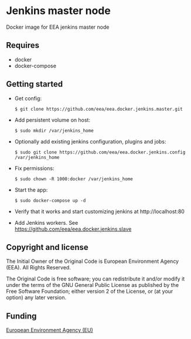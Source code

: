 # Jenkins master node

Docker image for EEA jenkins master node


## Requires

* docker
* docker-compose


## Getting started

* Get config:

  ```
  $ git clone https://github.com/eea/eea.docker.jenkins.master.git
  ```

* Add persistent volume on host:

  ```
  $ sudo mkdir /var/jenkins_home
  ```

* Optionally add existing jenkins configuration, plugins and jobs:

  ```
  $ sudo git clone https://github.com/eea/eea.docker.jenkins.config /var/jenkins_home
  ```

* Fix permissions:

  ```
  $ sudo chown -R 1000:docker /var/jenkins_home
  ```

* Start the app:

  ```
  $ sudo docker-compose up -d
  ```

* Verify that it works and start customizing jenkins at http://localhost:80

* Add Jenkins workers. See https://github.com/eea/eea.docker.jenkins.slave


## Copyright and license

The Initial Owner of the Original Code is European Environment Agency (EEA).
All Rights Reserved.

The Original Code is free software;
you can redistribute it and/or modify it under the terms of the GNU
General Public License as published by the Free Software Foundation;
either version 2 of the License, or (at your option) any later
version.


## Funding

[European Environment Agency (EU)](http://eea.europa.eu)
